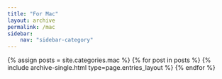 ```yaml
---
title: "For Mac"
layout: archive
permalink: /mac
sidebar:
    nav: "sidebar-category"
---
```


{% assign posts = site.categories.mac %}
{% for post in posts %} {% include archive-single.html type=page.entries_layout %} {% endfor %}

